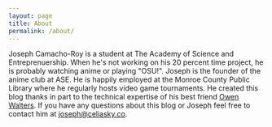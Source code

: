 ```yaml
---
layout: page
title: About
permalink: /about/
---
```


Joseph Camacho-Roy is a student at The Academy of Science and Entreprenuership. When he's not working on his 20 percent time project, he is probably watching anime or playing "OSU!". Joseph is the founder of the anime club at ASE. He is happily employed at the Monroe County Public Library where he regularly hosts video game tournaments. He created this blog thanks in part to the technical expertise of his best friend [Owen Walters](http://www.github.com/10by10pixel). If you have any questions about this blog or Joseph feel free to contact him at joseph@celiasky.co.

